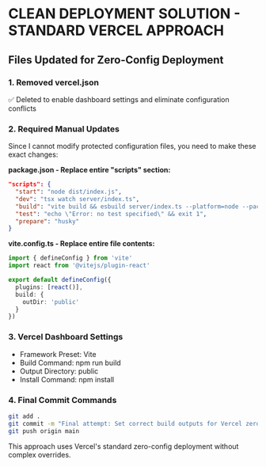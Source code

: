 # CLEAN DEPLOYMENT SOLUTION - STANDARD VERCEL APPROACH

## Files Updated for Zero-Config Deployment

### 1. Removed vercel.json
✅ Deleted to enable dashboard settings and eliminate configuration conflicts

### 2. Required Manual Updates

Since I cannot modify protected configuration files, you need to make these exact changes:

**package.json - Replace entire "scripts" section:**
```json
"scripts": {
  "start": "node dist/index.js",
  "dev": "tsx watch server/index.ts", 
  "build": "vite build && esbuild server/index.ts --platform=node --packages=external --bundle --format=esm --outdir=api",
  "test": "echo \"Error: no test specified\" && exit 1",
  "prepare": "husky"
}
```

**vite.config.ts - Replace entire file contents:**
```typescript
import { defineConfig } from 'vite'
import react from '@vitejs/plugin-react'

export default defineConfig({
  plugins: [react()],
  build: {
    outDir: 'public'
  }
})
```

### 3. Vercel Dashboard Settings
- Framework Preset: Vite
- Build Command: npm run build  
- Output Directory: public
- Install Command: npm install

### 4. Final Commit Commands
```bash
git add .
git commit -m "Final attempt: Set correct build outputs for Vercel zero-config"
git push origin main
```

This approach uses Vercel's standard zero-config deployment without complex overrides.